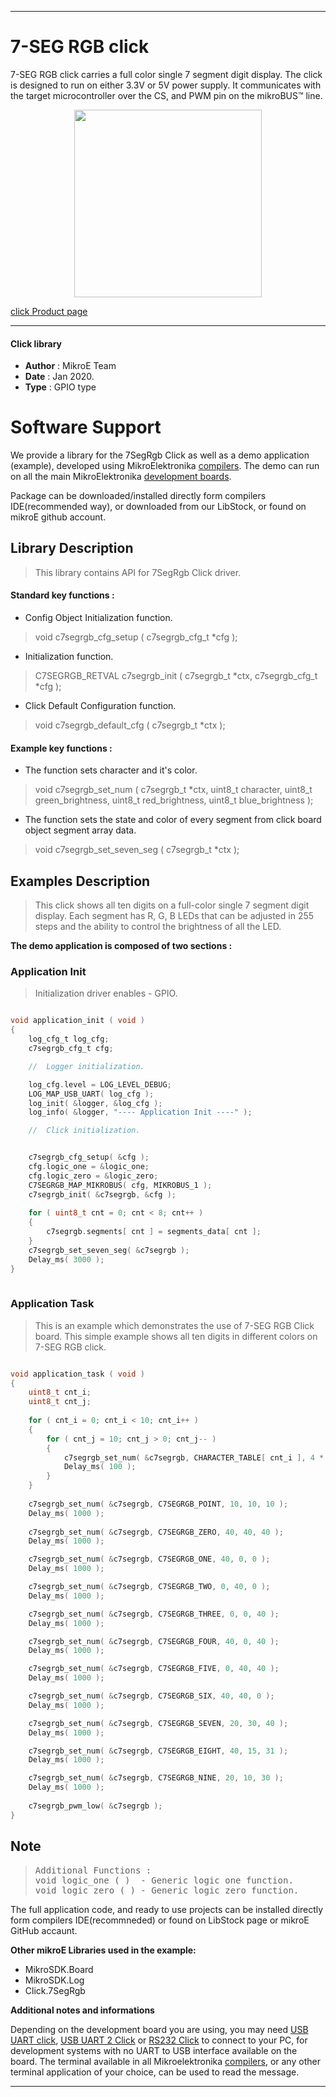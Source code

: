 
---
# 7-SEG RGB click

7-SEG RGB click carries a full color single 7 segment digit display. The click is designed to run on either 3.3V or 5V power supply. It communicates with the target microcontroller over the CS, and PWM pin on the mikroBUS™ line.

<p align="center">
  <img src="https://download.mikroe.com/images/click_for_ide/7segrgb_click.png" height=300px>
</p>

[click Product page](https://www.mikroe.com/7-seg-rgb-click)

---


#### Click library 

- **Author**        : MikroE Team
- **Date**          : Jan 2020.
- **Type**          : GPIO type


# Software Support

We provide a library for the 7SegRgb Click 
as well as a demo application (example), developed using MikroElektronika 
[compilers](https://shop.mikroe.com/compilers). 
The demo can run on all the main MikroElektronika [development boards](https://shop.mikroe.com/development-boards).

Package can be downloaded/installed directly form compilers IDE(recommended way), or downloaded from our LibStock, or found on mikroE github account. 

## Library Description

> This library contains API for 7SegRgb Click driver.

#### Standard key functions :

- Config Object Initialization function.
> void c7segrgb_cfg_setup ( c7segrgb_cfg_t *cfg ); 
 
- Initialization function.
> C7SEGRGB_RETVAL c7segrgb_init ( c7segrgb_t *ctx, c7segrgb_cfg_t *cfg );

- Click Default Configuration function.
> void c7segrgb_default_cfg ( c7segrgb_t *ctx );


#### Example key functions :

- The function sets character and it's color.
> void c7segrgb_set_num ( c7segrgb_t *ctx, uint8_t  character, uint8_t green_brightness, uint8_t red_brightness, uint8_t blue_brightness );
 
 - The function sets the state and color of every segment from click board object segment array data.
> void c7segrgb_set_seven_seg ( c7segrgb_t *ctx );

## Examples Description

> This click shows all ten digits on a full-color single 7 segment digit display. 
> Each segment has R, G, B LEDs that can be adjusted in 255 steps and the ability to control the brightness of all the LED.

**The demo application is composed of two sections :**

### Application Init 

> Initialization driver enables - GPIO.

```c

void application_init ( void )
{
    log_cfg_t log_cfg;
    c7segrgb_cfg_t cfg;

    //  Logger initialization.

    log_cfg.level = LOG_LEVEL_DEBUG;
    LOG_MAP_USB_UART( log_cfg );
    log_init( &logger, &log_cfg );
    log_info( &logger, "---- Application Init ----" );

    //  Click initialization.


    c7segrgb_cfg_setup( &cfg );
    cfg.logic_one = &logic_one;
    cfg.logic_zero = &logic_zero;
    C7SEGRGB_MAP_MIKROBUS( cfg, MIKROBUS_1 );
    c7segrgb_init( &c7segrgb, &cfg );
    
    for ( uint8_t cnt = 0; cnt < 8; cnt++ )
    {
        c7segrgb.segments[ cnt ] = segments_data[ cnt ];
    }
    c7segrgb_set_seven_seg( &c7segrgb );
    Delay_ms( 3000 );
}
  
```

### Application Task

> This is an example which demonstrates the use of 7-SEG RGB Click board.
> This simple example shows all ten digits in different colors on 7-SEG RGB click.

```c

void application_task ( void )
{
    uint8_t cnt_i;
    uint8_t cnt_j;
    
    for ( cnt_i = 0; cnt_i < 10; cnt_i++ )
    {
        for ( cnt_j = 10; cnt_j > 0; cnt_j-- )
        {
            c7segrgb_set_num( &c7segrgb, CHARACTER_TABLE[ cnt_i ], 4 * cnt_i, 4 * cnt_j, cnt_i * cnt_j );
            Delay_ms( 100 );
        }
    }
    
    c7segrgb_set_num( &c7segrgb, C7SEGRGB_POINT, 10, 10, 10 );
    Delay_ms( 1000 );
    
    c7segrgb_set_num( &c7segrgb, C7SEGRGB_ZERO, 40, 40, 40 );
    Delay_ms( 1000 );

    c7segrgb_set_num( &c7segrgb, C7SEGRGB_ONE, 40, 0, 0 );
    Delay_ms( 1000 );

    c7segrgb_set_num( &c7segrgb, C7SEGRGB_TWO, 0, 40, 0 );
    Delay_ms( 1000 );

    c7segrgb_set_num( &c7segrgb, C7SEGRGB_THREE, 0, 0, 40 );
    Delay_ms( 1000 );

    c7segrgb_set_num( &c7segrgb, C7SEGRGB_FOUR, 40, 0, 40 );
    Delay_ms( 1000 );

    c7segrgb_set_num( &c7segrgb, C7SEGRGB_FIVE, 0, 40, 40 );
    Delay_ms( 1000 );

    c7segrgb_set_num( &c7segrgb, C7SEGRGB_SIX, 40, 40, 0 );
    Delay_ms( 1000 );

    c7segrgb_set_num( &c7segrgb, C7SEGRGB_SEVEN, 20, 30, 40 );
    Delay_ms( 1000 );

    c7segrgb_set_num( &c7segrgb, C7SEGRGB_EIGHT, 40, 15, 31 );
    Delay_ms( 1000 );

    c7segrgb_set_num( &c7segrgb, C7SEGRGB_NINE, 20, 10, 30 );
    Delay_ms( 1000 );
     
    c7segrgb_pwm_low( &c7segrgb );
}

```

## Note

> <pre>
> Additional Functions :
> void logic_one ( )  - Generic logic one function.
> void logic_zero ( ) - Generic logic zero function.
> </pre>

The full application code, and ready to use projects can be  installed directly form compilers IDE(recommneded) or found on LibStock page or mikroE GitHub accaunt.

**Other mikroE Libraries used in the example:** 

- MikroSDK.Board
- MikroSDK.Log
- Click.7SegRgb

**Additional notes and informations**

Depending on the development board you are using, you may need 
[USB UART click](https://shop.mikroe.com/usb-uart-click), 
[USB UART 2 Click](https://shop.mikroe.com/usb-uart-2-click) or 
[RS232 Click](https://shop.mikroe.com/rs232-click) to connect to your PC, for 
development systems with no UART to USB interface available on the board. The 
terminal available in all Mikroelektronika 
[compilers](https://shop.mikroe.com/compilers), or any other terminal application 
of your choice, can be used to read the message.



---
